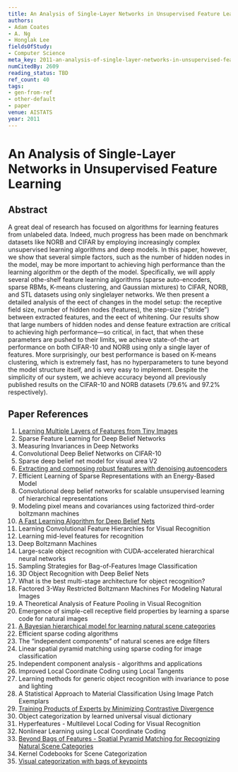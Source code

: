 ```yaml
---
title: An Analysis of Single-Layer Networks in Unsupervised Feature Learning
authors:
- Adam Coates
- A. Ng
- Honglak Lee
fieldsOfStudy:
- Computer Science
meta_key: 2011-an-analysis-of-single-layer-networks-in-unsupervised-feature-learning
numCitedBy: 2609
reading_status: TBD
ref_count: 40
tags:
- gen-from-ref
- other-default
- paper
venue: AISTATS
year: 2011
---
```


# An Analysis of Single-Layer Networks in Unsupervised Feature Learning

## Abstract

A great deal of research has focused on algorithms for learning features from unlabeled data. Indeed, much progress has been made on benchmark datasets like NORB and CIFAR by employing increasingly complex unsupervised learning algorithms and deep models. In this paper, however, we show that several simple factors, such as the number of hidden nodes in the model, may be more important to achieving high performance than the learning algorithm or the depth of the model. Specifically, we will apply several othe-shelf feature learning algorithms (sparse auto-encoders, sparse RBMs, K-means clustering, and Gaussian mixtures) to CIFAR, NORB, and STL datasets using only singlelayer networks. We then present a detailed analysis of the eect of changes in the model setup: the receptive field size, number of hidden nodes (features), the step-size (“stride”) between extracted features, and the eect of whitening. Our results show that large numbers of hidden nodes and dense feature extraction are critical to achieving high performance—so critical, in fact, that when these parameters are pushed to their limits, we achieve state-of-the-art performance on both CIFAR-10 and NORB using only a single layer of features. More surprisingly, our best performance is based on K-means clustering, which is extremely fast, has no hyperparameters to tune beyond the model structure itself, and is very easy to implement. Despite the simplicity of our system, we achieve accuracy beyond all previously published results on the CIFAR-10 and NORB datasets (79.6% and 97.2% respectively).

## Paper References

1. [Learning Multiple Layers of Features from Tiny Images](2009-learning-multiple-layers-of-features-from-tiny-images)
2. Sparse Feature Learning for Deep Belief Networks
3. Measuring Invariances in Deep Networks
4. Convolutional Deep Belief Networks on CIFAR-10
5. Sparse deep belief net model for visual area V2
6. [Extracting and composing robust features with denoising autoencoders](2008-extracting-and-composing-robust-features-with-denoising-autoencoders)
7. Efficient Learning of Sparse Representations with an Energy-Based Model
8. Convolutional deep belief networks for scalable unsupervised learning of hierarchical representations
9. Modeling pixel means and covariances using factorized third-order boltzmann machines
10. [A Fast Learning Algorithm for Deep Belief Nets](2006-a-fast-learning-algorithm-for-deep-belief-nets)
11. Learning Convolutional Feature Hierarchies for Visual Recognition
12. Learning mid-level features for recognition
13. Deep Boltzmann Machines
14. Large-scale object recognition with CUDA-accelerated hierarchical neural networks
15. Sampling Strategies for Bag-of-Features Image Classification
16. 3D Object Recognition with Deep Belief Nets
17. What is the best multi-stage architecture for object recognition?
18. Factored 3-Way Restricted Boltzmann Machines For Modeling Natural Images
19. A Theoretical Analysis of Feature Pooling in Visual Recognition
20. Emergence of simple-cell receptive field properties by learning a sparse code for natural images
21. [A Bayesian hierarchical model for learning natural scene categories](2005-a-bayesian-hierarchical-model-for-learning-natural-scene-categories)
22. Efficient sparse coding algorithms
23. The “independent components” of natural scenes are edge filters
24. Linear spatial pyramid matching using sparse coding for image classification
25. Independent component analysis - algorithms and applications
26. Improved Local Coordinate Coding using Local Tangents
27. Learning methods for generic object recognition with invariance to pose and lighting
28. A Statistical Approach to Material Classification Using Image Patch Exemplars
29. [Training Products of Experts by Minimizing Contrastive Divergence](2002-training-products-of-experts-by-minimizing-contrastive-divergence)
30. Object categorization by learned universal visual dictionary
31. Hyperfeatures - Multilevel Local Coding for Visual Recognition
32. Nonlinear Learning using Local Coordinate Coding
33. [Beyond Bags of Features - Spatial Pyramid Matching for Recognizing Natural Scene Categories](2006-beyond-bags-of-features-spatial-pyramid-matching-for-recognizing-natural-scene-categories)
34. Kernel Codebooks for Scene Categorization
35. [Visual categorization with bags of keypoints](2004-visual-categorization-with-bags-of-keypoints)
